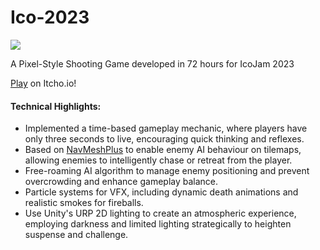 # Ico-2023
![](Resources/teaser.gif)

A Pixel-Style Shooting Game developed in 72 hours for IcoJam 2023

[Play](https://dragoonreign.itch.io/icojam2023) on Itcho.io!

#### Technical Highlights:
* Implemented a time-based gameplay mechanic, where players have only three seconds to live, encouraging quick thinking and reflexes.
* Based on [NavMeshPlus](https://github.com/h8man/NavMeshPlus) to enable enemy AI behaviour on tilemaps, allowing enemies to intelligently chase or retreat from the player.
* Free-roaming AI algorithm to manage enemy positioning and prevent overcrowding and enhance gameplay balance.
* Particle systems for VFX, including dynamic death animations and realistic smokes for fireballs.
* Use Unity's URP 2D lighting to create an atmospheric experience, employing darkness and limited lighting strategically to heighten suspense and challenge.